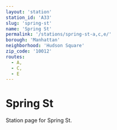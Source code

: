 ```yaml
---
layout: 'station'
station_id: 'A33'
slug: 'spring-st'
name: 'Spring St'
permalink: '/stations/spring-st-a,c,e/'
borough: 'Manhattan'
neighborhood: 'Hudson Square'
zip_code: '10012'
routes:
  - A,
  - C,
  - E
---
```

# Spring St

Station page for Spring St.
